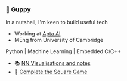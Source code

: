 ### 🥏 Guppy

In a nutshell, I'm keen to build useful tech

- Working at [Apta AI](https://www.aptaai.com/)
- MEng from University of Cambridge


Python | Machine Learning | Embedded C/C++

- 📚 [NN Visualisations and notes](https://guppy16.github.io/NNs-and-Deep-Learning/)
- 🌱 [Complete the Square Game](https://guppy16.github.io/CompleteTheSquare/)
